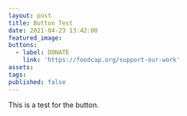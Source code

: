 ```yaml
---
layout: post
title: Button Test
date: 2021-04-23 13:42:00
featured_image:
buttons:
  - label: DONATE
    link: 'https://foodcap.org/support-our-work'
assets:
tags:
published: false
---
```

<div class="editable">This is a test for the button.</div>

<div class="editable">&nbsp;</div>
